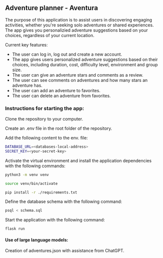 ## Adventure planner - Aventura

The purpose of this application is to assist users in discovering engaging activities, whether you're seeking solo adventures or shared experiences. The app gives you personalizied adventure suggestions based on your choices, regardless of your current location.

Current key features:

- The user can log in, log out and create a new account.
- The app gives users personalized adventure suggestions based on their choices, including duration, cost, difficulty level, environment and group size.
- The user can give an adventure stars and comments as a review.
- The user can see comments on adventures and how many stars an adventure has.
- The user can add an adventure to favorites.
- The user can delete an adventure from favorites.

### Instructions for starting the app:

Clone the repository to your computer.

Create an .env file in the root folder of the repository.

Add the following content to the env. file:

```bash
DATABASE_URL=<databases-local-address>
SECRET_KEY=<your-secret-key>
```

Activate the virtual environment and install the application dependencies with the following commands:

```bash
python3 -m venv venv
```

```bash
source venv/bin/activate
```

```bash
pip install -r ./requirements.txt
```

Define the database schema with the following command:

```bash
psql < schema.sql
```

Start the application with the following command:

```bash
flask run
```

#### Use of large language models:

Creation of adventures.json with assistance from ChatGPT.